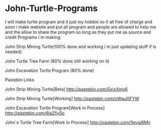John-Turtle-Programs
====================

I will make turtle program and it just my hobbie so it all free of charge and soon i make website and put all program and people are allowed to help me and the allow to share the program so long as they put me as source and credit
Programs i`m making:

John Strip Mining Turtle(100% done and working i`m just updating stuff if is needed)

John Turtle Tree Farm (80% done still working on it)

John Excavation Turtle Program (80% done)

Pastebin Links

John Strip Mining Turtle[Beta]
http://pastebin.com/GxixXmy6 

John Strip Mining Turtle[Working]
http://pastebin.com/cWwJ0FYW

John Excavation Turtle Program[Work in Process]
http://pastebin.com/6ia25ySc

John`s Turtle Tree Farm[Work In Process]
http://pastebin.com/5evgj6Mv
